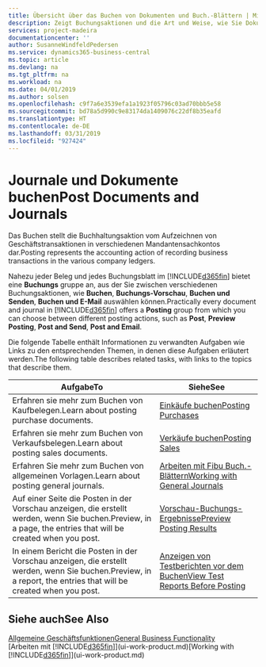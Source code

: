 ```yaml
---
title: Übersicht über das Buchen von Dokumenten und Buch.-Blättern | Microsoft Docs
description: Zeigt Buchungsaktionen und die Art und Weise, wie Sie Dokumente und Buch.-Blätter buchen können.
services: project-madeira
documentationcenter: ''
author: SusanneWindfeldPedersen
ms.service: dynamics365-business-central
ms.topic: article
ms.devlang: na
ms.tgt_pltfrm: na
ms.workload: na
ms.date: 04/01/2019
ms.author: solsen
ms.openlocfilehash: c9f7a6e3539efa1a1923f05796c03ad70bbb5e58
ms.sourcegitcommit: bd78a5d990c9e83174da1409076c22df8b35eafd
ms.translationtype: HT
ms.contentlocale: de-DE
ms.lasthandoff: 03/31/2019
ms.locfileid: "927424"
---
```

# <a name="post-documents-and-journals"></a><span data-ttu-id="c773e-103">Journale und Dokumente buchen</span><span class="sxs-lookup"><span data-stu-id="c773e-103">Post Documents and Journals</span></span>
<span data-ttu-id="c773e-104">Das Buchen stellt die Buchhaltungsaktion vom Aufzeichnen von Geschäftstransaktionen in verschiedenen Mandantensachkontos dar.</span><span class="sxs-lookup"><span data-stu-id="c773e-104">Posting represents the accounting action of recording business transactions in the various company ledgers.</span></span>

<span data-ttu-id="c773e-105">Nahezu jeder Beleg und jedes Buchungsblatt im [!INCLUDE[d365fin](includes/d365fin_md.md)] bietet eine **Buchungs** gruppe an, aus der Sie zwischen verschiedenen Buchungsaktionen, wie **Buchen**, **Buchungs-Vorschau**, **Buchen und Senden**, **Buchen und E-Mail** auswählen können.</span><span class="sxs-lookup"><span data-stu-id="c773e-105">Practically every document and journal in [!INCLUDE[d365fin](includes/d365fin_md.md)] offers a **Posting** group from which you can choose between different posting actions, such as **Post**, **Preview Posting**, **Post and Send**, **Post and Email**.</span></span>

<span data-ttu-id="c773e-106">Die folgende Tabelle enthält Informationen zu verwandten Aufgaben wie Links zu den entsprechenden Themen, in denen diese Aufgaben erläutert werden.</span><span class="sxs-lookup"><span data-stu-id="c773e-106">The following table describes related tasks, with links to the topics that describe them.</span></span>

| <span data-ttu-id="c773e-107">Aufgabe</span><span class="sxs-lookup"><span data-stu-id="c773e-107">To</span></span> | <span data-ttu-id="c773e-108">Siehe</span><span class="sxs-lookup"><span data-stu-id="c773e-108">See</span></span> |
| --- | --- |
| <span data-ttu-id="c773e-109">Erfahren sie mehr zum Buchen von Kaufbelegen.</span><span class="sxs-lookup"><span data-stu-id="c773e-109">Learn about posting purchase documents.</span></span> |[<span data-ttu-id="c773e-110">Einkäufe buchen</span><span class="sxs-lookup"><span data-stu-id="c773e-110">Posting Purchases</span></span>](ui-post-purchases.md) |
| <span data-ttu-id="c773e-111">Erfahren sie mehr zum Buchen von Verkaufsbelegen.</span><span class="sxs-lookup"><span data-stu-id="c773e-111">Learn about posting sales documents.</span></span> |[<span data-ttu-id="c773e-112">Verkäufe buchen</span><span class="sxs-lookup"><span data-stu-id="c773e-112">Posting Sales</span></span>](ui-post-sales.md) |
| <span data-ttu-id="c773e-113">Erfahren Sie mehr zum Buchen von allgemeinen Vorlagen.</span><span class="sxs-lookup"><span data-stu-id="c773e-113">Learn about posting general journals.</span></span> |[<span data-ttu-id="c773e-114">Arbeiten mit Fibu Buch.-Blättern</span><span class="sxs-lookup"><span data-stu-id="c773e-114">Working with General Journals</span></span>](ui-work-general-journals.md) |
| <span data-ttu-id="c773e-115">Auf einer Seite die Posten in der Vorschau anzeigen, die erstellt werden, wenn Sie buchen.</span><span class="sxs-lookup"><span data-stu-id="c773e-115">Preview, in a page, the entries that will be created when you post.</span></span> |[<span data-ttu-id="c773e-116">Vorschau-Buchungs-Ergebnisse</span><span class="sxs-lookup"><span data-stu-id="c773e-116">Preview Posting Results</span></span>](ui-how-preview-post-results.md) |
| <span data-ttu-id="c773e-117">In einem Bericht die Posten in der Vorschau anzeigen, die erstellt werden, wenn Sie buchen.</span><span class="sxs-lookup"><span data-stu-id="c773e-117">Preview, in a report, the entries that will be created when you post.</span></span> |[<span data-ttu-id="c773e-118">Anzeigen von Testberichten vor dem Buchen</span><span class="sxs-lookup"><span data-stu-id="c773e-118">View Test Reports Before Posting</span></span>](ui-how-view-test-reports-posting.md) |

## <a name="see-also"></a><span data-ttu-id="c773e-119">Siehe auch</span><span class="sxs-lookup"><span data-stu-id="c773e-119">See Also</span></span>
[<span data-ttu-id="c773e-120">Allgemeine Geschäftsfunktionen</span><span class="sxs-lookup"><span data-stu-id="c773e-120">General Business Functionality</span></span>](ui-across-business-areas.md)  
<span data-ttu-id="c773e-121">[Arbeiten mit [!INCLUDE[d365fin](includes/d365fin_md.md)]](ui-work-product.md)</span><span class="sxs-lookup"><span data-stu-id="c773e-121">[Working with [!INCLUDE[d365fin](includes/d365fin_md.md)]](ui-work-product.md)</span></span>

